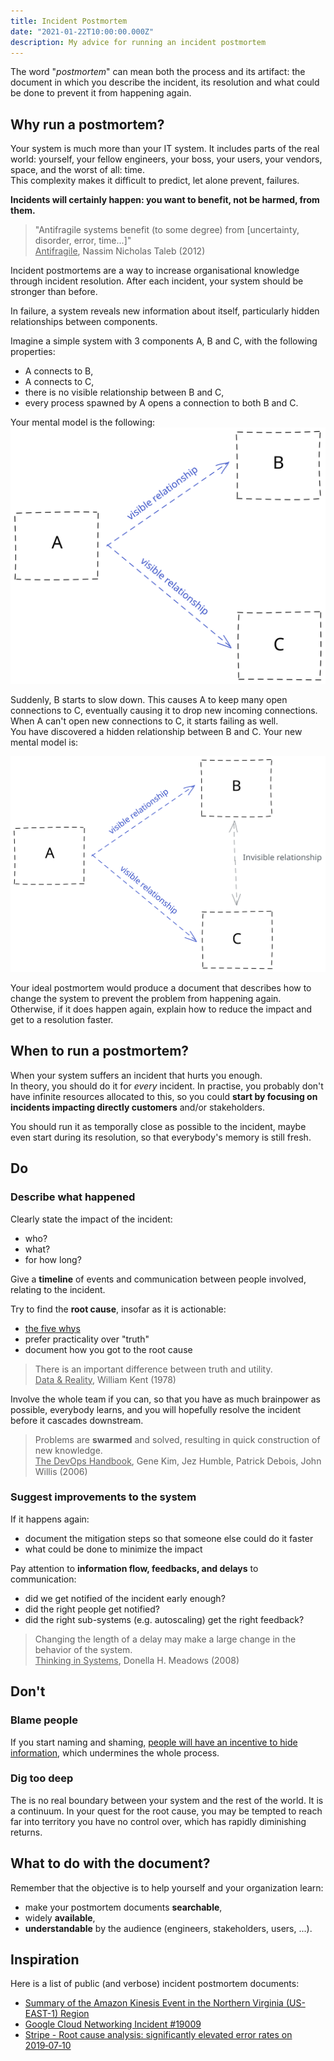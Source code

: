 ```yaml
---
title: Incident Postmortem
date: "2021-01-22T10:00:00.000Z"
description: My advice for running an incident postmortem
---
```


The word "*postmortem*" can mean both the process and its artifact: the document in which you describe the incident,
its resolution and what could be done to prevent it from happening again.

## Why run a postmortem?

Your system is much more than your IT system. It includes parts of the real world: yourself, your fellow engineers, your boss, your users, your vendors, space, and the worst of all: time.  
This complexity makes it difficult to predict, let alone prevent, failures.  

**Incidents will certainly happen: you want to benefit, not be harmed, from them.** 

> "Antifragile systems benefit (to some degree) from [uncertainty, disorder, error, time...]"  
> <u>Antifragile</u>, Nassim Nicholas Taleb (2012)

Incident postmortems are a way to increase organisational knowledge through incident resolution. After each incident, your system should be stronger than before.

In failure, a system reveals new information about itself, particularly hidden relationships between components.  

Imagine a simple system with 3 components A, B and C, with the following properties:  
* A connects to B,
* A connects to C,
* there is no visible relationship between B and C,
* every process spawned by A opens a connection to both B and C.

Your mental model is the following:  
![A system with 3 components](postmortems-illustration.svg "A system with 3 components")

Suddenly, B starts to slow down. This causes A to keep many open connections to C, eventually causing it to drop new incoming connections. When A can't open new connections to C, it starts failing as well.  
You have discovered a hidden relationship between B and C. Your new mental model is:  

![A system with 3 components](postmortems-illustration-2.svg "A system with 3 components and a hidden relationship")

Your ideal postmortem would produce a document that describes how to change the system to prevent the problem from happening again.  
Otherwise, if it does happen again, explain how to reduce the impact and get to a resolution faster.

## When to run a postmortem?

When your system suffers an incident that hurts you enough.  
In theory, you should do it for *every* incident. In practise, you probably don't have infinite resources allocated to this, so you could **start by focusing on incidents impacting directly customers** and/or stakeholders.  

You should run it as temporally close as possible to the incident, maybe even start during its resolution, so that everybody's memory is still fresh.

## Do

### Describe what happened
Clearly state the impact of the incident: 
* who?
* what?
* for how long?

Give a **timeline** of events and communication between people involved, relating to the incident.

Try to find the **root cause**, insofar as it is actionable:
* [the five whys](https://en.wikipedia.org/wiki/Five_whys)
* prefer practicality over "truth"
* document how you got to the root cause

> There is an important difference between truth and utility.  
> <u>Data & Reality</u>, William Kent (1978)

Involve the whole team if you can, so that you have as much brainpower as possible, everybody learns, and you will hopefully resolve the incident before it cascades downstream.

> Problems are **swarmed** and solved, resulting in quick construction of new knowledge.  
> <u>The DevOps Handbook</u>, Gene Kim, Jez Humble, Patrick Debois, John Willis (2006)

### Suggest improvements to the system

If it happens again:
- document the mitigation steps so that someone else could do it faster
- what could be done to minimize the impact

Pay attention to **information flow, feedbacks, and delays** to communication:
* did we get notified of the incident early enough?
* did the right people get notified?
* did the right sub-systems (e.g. autoscaling) get the right feedback?

> Changing the length of a delay may make a large change in the behavior of the system.  
> <u>Thinking in Systems</u>, Donella H. Meadows (2008)

## Don't

### Blame people
If you start naming and shaming, [people will have an incentive to hide information](https://codeascraft.com/2012/05/22/blameless-postmortems/), which undermines the whole process.

### Dig too deep
The is no real boundary between your system and the rest of the world. It is a continuum. In your quest for the root cause, you may be tempted to reach far into territory you have no control over, which has rapidly diminishing returns.

## What to do with the document?

Remember that the objective is to help yourself and your organization learn:
* make your postmortem documents **searchable**,
* widely **available**, 
* **understandable** by the audience (engineers, stakeholders, users, ...).

## Inspiration

Here is a list of public (and verbose) incident postmortem documents:

* [Summary of the Amazon Kinesis Event in the Northern Virginia (US-EAST-1) Region](https://aws.amazon.com/message/11201/)
* [Google Cloud Networking Incident #19009](https://status.cloud.google.com/incident/cloud-networking/19009)
* [Stripe - Root cause analysis: significantly elevated error rates on 2019‑07‑10](https://stripe.com/rcas/2019-07-10)